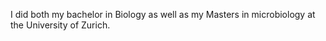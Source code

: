 I did both my bachelor in Biology as well as my Masters in microbiology at the University of Zurich.
